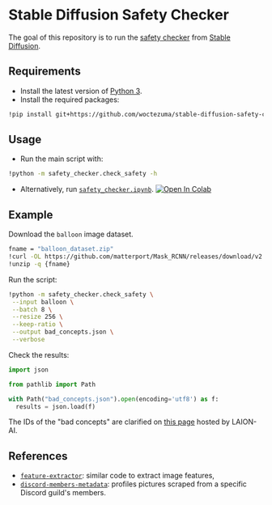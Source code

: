 # Stable Diffusion Safety Checker

The goal of this repository is to run the [safety checker][huggingface-safety-checker] from [Stable Diffusion][huggingface-stable-diffusion].

## Requirements

- Install the latest version of [Python 3][python-download-url].
- Install the required packages:

```bash
!pip install git+https://github.com/woctezuma/stable-diffusion-safety-checker.git
```

## Usage

- Run the main script with:

```bash
!python -m safety_checker.check_safety -h
```

- Alternatively, run [`safety_checker.ipynb`][colab-notebook-safety-checker].
[![Open In Colab][colab-badge]][colab-notebook-safety-checker]

## Example

Download the `balloon` image dataset.
```bash
fname = "balloon_dataset.zip"
!curl -OL https://github.com/matterport/Mask_RCNN/releases/download/v2.1/{fname}
!unzip -q {fname}
```

Run the script:
```bash
!python -m safety_checker.check_safety \
 --input balloon \
 --batch 8 \
 --resize 256 \
 --keep-ratio \
 --output bad_concepts.json \
 --verbose
```

Check the results:

```python
import json

from pathlib import Path

with Path("bad_concepts.json").open(encoding='utf8') as f:
  results = json.load(f)
```

The IDs of the "bad concepts" are clarified on [this page][bad-concepts] hosted by LAION-AI.

## References

- [`feature-extractor`][feature-extractor]: similar code to extract image features,
- [`discord-members-metadata`][data-discord]: profiles pictures scraped from a specific Discord guild's members.

<!-- Definitions -->

[huggingface-safety-checker]: <https://huggingface.co/CompVis/stable-diffusion-safety-checker>
[huggingface-stable-diffusion]: <https://huggingface.co/CompVis/stable-diffusion>

[python-download-url]: <https://www.python.org/downloads/>
[bad-concepts]: <https://github.com/LAION-AI/CLIP-based-NSFW-Detector/blob/main/safety_settings.yml>

[feature-extractor]: <https://github.com/woctezuma/feature-extractor>
[data-discord]: <https://github.com/woctezuma/discord-members-metadata>

[colab-notebook-safety-checker]: <https://colab.research.google.com/github/woctezuma/stable-diffusion-safety-checker/blob/main/safety_checker.ipynb>
[colab-badge]: <https://colab.research.google.com/assets/colab-badge.svg>
